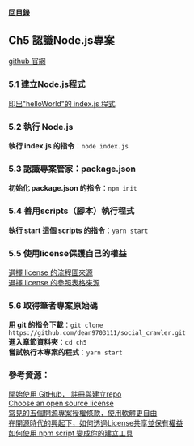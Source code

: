 #### [回目錄](../README.md)
## Ch5 認識Node.js專案
[github 官網](https://github.com/)  

### 5.1	建立Node.js程式
[印出"helloWorld"的 index.js 程式](index.js)  

### 5.2	執行 Node.js
**執行 index.js 的指令**：`node index.js`

### 5.3	認識專案管家：package.json
**初始化 package.json 的指令**：`npm init`  

### 5.4	善用scripts（腳本）執行程式
**執行 start 這個 scripts 的指令**：`yarn start`  

### 5.5	使用license保護自己的權益
[選擇 license 的流程圖來源](https://progressbar.tw/posts/61)  
[選擇 license 的參照表格來源](https://noob.tw/open-source-licenses/)  

### 5.6	取得筆者專案原始碼
**用 git 的指令下載**：`git clone https://github.com/dean9703111/social_crawler.git`  
**進入章節資料夾**：`cd ch5`  
**嘗試執行本專案的程式**：`yarn start`  

### 參考資源：
[開始使用 GitHub， 註冊與建立repo](https://progressbar.tw/posts/3)  
[Choose an open source license](https://choosealicense.com/)  
[常見的五個開源專案授權條款，使用軟體更自由](https://noob.tw/open-source-licenses/)  
[在開源時代的興起下，如何透過License共享並保有權益](https://progressbar.tw/posts/61)  
[如何使用 npm script 變成你的建立工具](http://jamestw.logdown.com/posts/1378697-egghead-how-to-use-npm-scripts-as-your-build-tool)  
